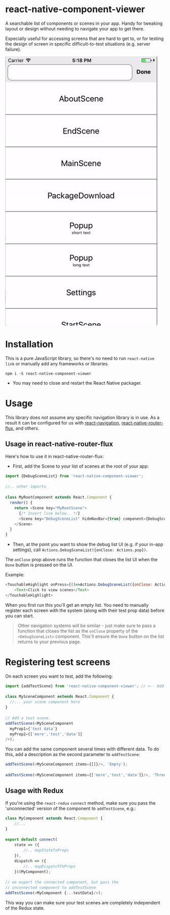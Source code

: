 # react-native-component-viewer
A searchable list of components or scenes in your app. Handy for tweaking layout or design without needing to navigate your
app to get there. 

Especially useful for accessing screens that are hard to get to, or for testing the design of screen in specific difficult-to-test situations (e.g. server failure).

![animated gif](docs/Demo.gif)

# Installation

This is a pure JavaScript library, so there's no need to run `react-native link` or manually add any frameworks or libraries.

```
npm i -S react-native-component-viewer
```

- You may need to close and restart the React Native packager.

# Usage

This library does not assume any specific navigation library is in use. As a result it can be configured for us with [react-navigation](https://github.com/react-community/react-navigation), [react-native-router-flux](https://github.com/aksonov/react-native-router-flux), and others.

## Usage in react-native-router-flux

Here's how to use it in react-native-router-flux:

- First, add the Scene to your list of scenes at the root of your app:

```js
import {DebugSceneList} from 'react-native-component-viewer';

//.. other imports

class MyRootComponent extends React.Component {
  render() {
    return <Scene key="MyRootScene">
      {/* Insert line below.. */}
      <Scene key="DebugSceneList" hideNavBar={true} component={DebugSceneList}/>
    </Scene>
  }
}
```

- Then, at the point you want to show the debug list UI (e.g. if your in-app settings), call `Actions.DebugSceneList({onClose: Actions.pop})`.

The `onClose` prop above runs the function that closes the list UI when the `Done` button is pressed on the UI.

Example:
```js
<TouchableHighlight onPress={()=>Actions.DebugSceneList({onClose: Actions.pop})}>
    <Text>Click to view scenes</Text>
</TouchableHighlight>
```

When you first run this you'll get an empty list. You need to manually register each screen with the system (along with their test prop data) before you can start.

> Other navigation systems will be similar - just make sure to pass a function that closes the list as the `onClose` property of the `<DebugSceneList>` component. This'll ensure the `Done` button on the list
returns to your previous page.

# Registering test screens

On each screen you want to test, add the following:

```js
import {addTestScene} from 'react-native-component-viewer'; // <-- Add this import

class MySceneComponent extends React.Component {
  //... your scene component here
}

// Add a test scene.
addTestScene(<MySceneComponent
  myProp1={'test data'}
  myProp2={['more','test','data']}
/>);
```

You can add the same component several times with different data. To do this, add a description as the second parameter to `addTestScene`:

```js
addTestScene(<MySceneComponent items={[]}/>, 'Empty');

addTestScene(<MySceneComponent items={['more','test','data']}/>, 'Three items');
```

## Usage with Redux

If you're using the `react-redux` `connect` method, make sure you pass the 'unconnected' version of the component to `addTestScene`, e.g.:

```js
class MyComponent extends React.Component {
	//... 
}

export default connect(
	state => ({
		//.. mapStateToProps
	}),
	dispatch => ({
		//.. mapDispatchToProps
	})(MyComponent);
	
// we export the connected component, but pass the
// unconnected component to addTestScene
addTestScene(<MyComponent {...testData}/>);
```

This way you can make sure your test scenes are completely independent of the Redux state.








